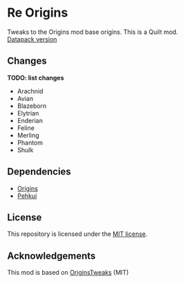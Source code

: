 # Re Origins

Tweaks to the Origins mod base origins. This is a Quilt mod.  
[Datapack version](https://github.com/Zentropivity/re_origins_data)

## Changes

**TODO: list changes**

- Arachnid
- Avian
- Blazeborn
- Elytrian
- Enderian
- Feline
- Merling
- Phantom
- Shulk

## Dependencies

- [Origins](https://modrinth.com/mod/origins)
- [Pehkui](https://modrinth.com/mod/pehkui)

## License

This repository is licensed under the [MIT license](./LICENSE-MIT.md).

## Acknowledgements

This mod is based on [OriginsTweaks](https://modrinth.com/mod/originstweaks) (MIT)
